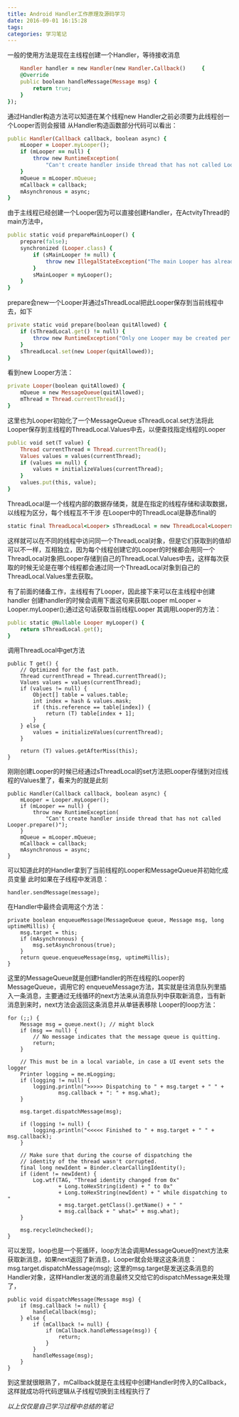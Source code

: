 ```yaml
---
title: Android Handler工作原理及源码学习
date: 2016-09-01 16:15:28
tags:
categories: 学习笔记
---
```


一般的使用方法是现在主线程创建一个Handler，等待接收消息

```ruby
    Handler handler = new Handler(new Handler.Callback()     {
    @Override
    public boolean handleMessage(Message msg) {
        return true;
    }
});
```

通过Handler构造方法可以知道在某个线程new Handler之前必须要为此线程创一个Looper否则会报错
从Handler构造函数部分代码可以看出：
```ruby
public Handler(Callback callback, boolean async) {    
    mLooper = Looper.myLooper();
    if (mLooper == null) {
        throw new RuntimeException(
            "Can't create handler inside thread that has not called Looper.prepare()");
    }
    mQueue = mLooper.mQueue;
    mCallback = callback;
    mAsynchronous = async;
}
```


由于主线程已经创建一个Looper因为可以直接创建Handler，在ActvityThread的main方法中，
```ruby
public static void prepareMainLooper() {
    prepare(false);
    synchronized (Looper.class) {
        if (sMainLooper != null) {
            throw new IllegalStateException("The main Looper has already been prepared.");
        }
        sMainLooper = myLooper();
    }
}
```
prepare会new一个Looper并通过sThreadLocal把此Looper保存到当前线程中去，如下
```ruby
private static void prepare(boolean quitAllowed) {
    if (sThreadLocal.get() != null) {
        throw new RuntimeException("Only one Looper may be created per thread");
    }
    sThreadLocal.set(new Looper(quitAllowed));
}
```
看到new Looper方法：
```ruby
private Looper(boolean quitAllowed) {
    mQueue = new MessageQueue(quitAllowed);
    mThread = Thread.currentThread();
}
```
这里也为Looper初始化了一个MessageQueue
sThreadLocal.set方法将此Looper保存到主线程的ThreadLocal.Values中去，以便查找指定线程的Looper
```ruby
public void set(T value) {
    Thread currentThread = Thread.currentThread();
    Values values = values(currentThread);
    if (values == null) {
        values = initializeValues(currentThread);
    }
    values.put(this, value);
}
```
ThreadLocal是一个线程内部的数据存储类，就是在指定的线程存储和读取数据，以线程为区分，每个线程互不干涉
在Looper中的ThreadLocal是静态final的
```ruby
static final ThreadLocal<Looper> sThreadLocal = new ThreadLocal<Looper>();
```
这样就可以在不同的线程中访问同一个ThreadLocal对象，但是它们获取到的值却可以不一样，互相独立，因为每个线程创建它的Looper的时候都会用同一个ThreadLocal对象把Looper存储到自己的ThreadLocal.Values中去，这样每次获取的时候无论是在哪个线程都会通过同一个ThreadLocal对象到自己的ThreadLocal.Values里去获取。

有了前面的储备工作，主线程有了Looper，因此接下来可以在主线程中创建handler
创建handler的时候会调用下面这句来获取Looper
mLooper = Looper.myLooper();通过这句话获取当前线程Looper
其调用Looper的方法：
```ruby
public static @Nullable Looper myLooper() {
    return sThreadLocal.get();
}
```
调用ThreadLocal中get方法
```
public T get() {
    // Optimized for the fast path.
    Thread currentThread = Thread.currentThread();
    Values values = values(currentThread);
    if (values != null) {
        Object[] table = values.table;
        int index = hash & values.mask;
        if (this.reference == table[index]) {
            return (T) table[index + 1];
        }
    } else {
        values = initializeValues(currentThread);
    }

    return (T) values.getAfterMiss(this);
}
```

刚刚创建Looper的时候已经通过sThreadLocal的set方法把Looper存储到对应线程的Values里了，看来为的就是此刻

```
public Handler(Callback callback, boolean async) {
    mLooper = Looper.myLooper();
    if (mLooper == null) {
        throw new RuntimeException(
            "Can't create handler inside thread that has not called Looper.prepare()");
    }
    mQueue = mLooper.mQueue;
    mCallback = callback;
    mAsynchronous = async;
}
```
可以知道此时的Handler拿到了当前线程的Looper和MessageQueue并初始化成员变量
此时如果在子线程中发消息：
    
    handler.sendMessage(message);
在Handler中最终会调用这个方法：
```
private boolean enqueueMessage(MessageQueue queue, Message msg, long uptimeMillis) {
    msg.target = this;
    if (mAsynchronous) {
        msg.setAsynchronous(true);
    }
    return queue.enqueueMessage(msg, uptimeMillis);
}
```
这里的MessageQueue就是创建Handler的所在线程的Looper的MessageQueue，调用它的
enqueueMessage方法，其实就是往消息队列里插入一条消息，主要通过无线循环的next方法来从消息队列中获取新消息，当有新消息到来时，next方法会返回这条消息并从单链表移除
Looper的loop方法：
```
for (;;) {
    Message msg = queue.next(); // might block
    if (msg == null) {
        // No message indicates that the message queue is quitting.
        return;
    }

    // This must be in a local variable, in case a UI event sets the logger
    Printer logging = me.mLogging;
    if (logging != null) {
        logging.println(">>>>> Dispatching to " + msg.target + " " +
                msg.callback + ": " + msg.what);
    }

    msg.target.dispatchMessage(msg);

    if (logging != null) {
        logging.println("<<<<< Finished to " + msg.target + " " + msg.callback);
    }

    // Make sure that during the course of dispatching the
    // identity of the thread wasn't corrupted.
    final long newIdent = Binder.clearCallingIdentity();
    if (ident != newIdent) {
        Log.wtf(TAG, "Thread identity changed from 0x"
                + Long.toHexString(ident) + " to 0x"
                + Long.toHexString(newIdent) + " while dispatching to "
                + msg.target.getClass().getName() + " "
                + msg.callback + " what=" + msg.what);
    }

    msg.recycleUnchecked();
}
```
可以发现，loop也是一个死循环，loop方法会调用MessageQueue的next方法来获取新消息，如果next返回了新消息，Looper就会处理这这条消息：
msg.target.dispatchMessage(msg);
这里的msg.target是发送这条消息的Handler对象，这样Handler发送的消息最终又交给它的dispatchMessage来处理了，
```
public void dispatchMessage(Message msg) {
    if (msg.callback != null) {
        handleCallback(msg);
    } else {
        if (mCallback != null) {
            if (mCallback.handleMessage(msg)) {
                return;
            }
        }
        handleMessage(msg);
    }
}
```
到这里就很眼熟了，mCallback就是在主线程中创建Handler时传入的Callback，这样就成功将代码逻辑从子线程切换到主线程执行了

*以上仅仅是自己学习过程中总结的笔记*

